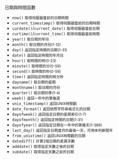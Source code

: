 日期與時間函數
- `now()` <small>取得伺服器當前的日期時間</small>
- `current_timestamp()` <small>取得伺服器當前的日期時間</small>
- `curdate()`/`current_date()` <small>取得伺服器當前日期</small>
- `curtime()`/`current_time()` <small>取得伺服器當前時間</small>
- `year()` <small>取日期的年份</small>
- `month()` <small>取日期的月份(1-12)</small>
- `day()` <small>返回指定時間的日期(1-31)</small>
- `date()` <small>返回指定時間的年月日</small>
- `hour()` <small>取時間的時(0-23)</small>
- `minute()` <small>取時間的分(0-59)</small>
- `second()` <small>取時間的秒(0-59)</small>
- `time()` <small>返回指定時間的時分秒</small>
- `dayname()` <small>取日期的星期</small>
- `monthname()` <small>取日期的月份</small>
- `quarter()` <small>取日期的季(1-4)</small>
- `week()` <small>返回一年中的第幾週</small>
- `unix_timestamp()` <small>返回UNIX時間戳</small>
- `date_format()` <small>返回依照字符串格式化的日期</small>
- `dayofweek()` <small>返回指定日期的星期索引(1-7)</small>
- `dayofmonth()` <small>返回指定時間的日期(1-31)</small>
- `dayofyear()` <small>返回指定日期在一年中的第幾天(1-366)</small>
- `last_day()` <small>返回指定日期當月的最後一天，可用來判斷閨年</small>
- `from_unixtime()` <small>返回UNIX時間戳的日期</small>
- `datediff()` <small>計算2個日期的差異天數</small>
- `adddate()` <small>取得指定天數之後的日期</small>
- `subdate()` <small>取得指定天數之前的日期</small>